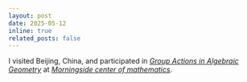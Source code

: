 ```yaml
---
layout: post
date: 2025-05-12
inline: true
related_posts: false
---
```


I visited Beijing, China, and participated in *[Group Actions in Algebraic Geometry](http://www.mcm.ac.cn/events/programs/202503/t20250310_826747.html)* at *[Morningside center of mathematics](http://www.mcm.ac.cn/)*.
